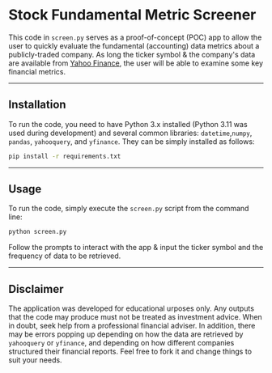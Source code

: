 # Stock Fundamental Metric Screener

This code in ```screen.py``` serves as a proof-of-concept (POC) app to allow the user to quickly evaluate the fundamental (accounting) data metrics about a publicly-traded company. As long the ticker symbol & the company's data are available from [Yahoo Finance](https://finance.yahoo.com/), the user will be able to examine some key financial metrics.

---

## Installation

To run the code, you need to have Python 3.x installed (Python 3.11 was used during development) and several common libraries: ```datetime```,```numpy```, ```pandas```, ```yahooquery```, and ```yfinance```. They can be simply installed as follows:

```bash
pip install -r requirements.txt
```

---

## Usage

To run the code, simply execute the `screen.py` script from the command line:

```bash
python screen.py
```

Follow the prompts to interact with the app & input the ticker symbol and the frequency of data to be retrieved.

---

## Disclaimer

The application was developed for educational urposes only. Any outputs that the code may produce must not be treated as investment advice. When in doubt, seek help from a professional financial adviser. In addition, there may be errors popping up depending on how the data are retrieved by ```yahooquery``` or ```yfinance```, and depending on how different companies structured their financial reports. Feel free to fork it and change things to suit your needs.